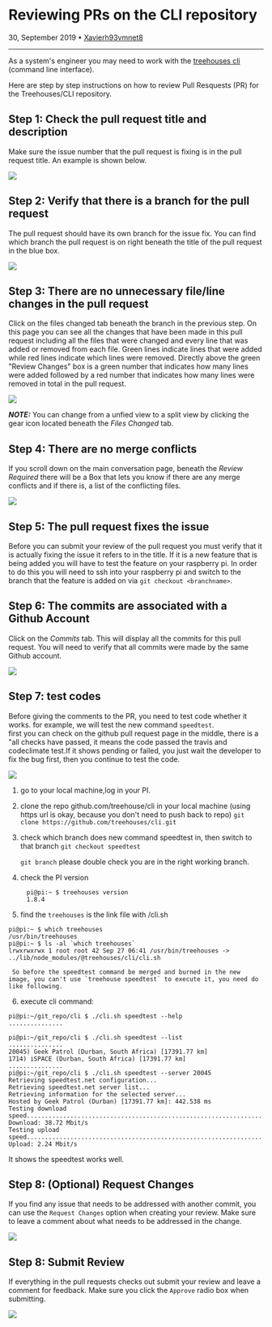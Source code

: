 # Reviewing PRs on the CLI repository

30, September 2019 • [Xavierh93](https://github.com/xavierh93)[vmnet8](https://github.com/vmnet8)

---

As a system's engineer you may need to work with the [treehouses cli](https://github.com/treehouses/cli) (command line interface). 

Here are step by step instructions on how to review Pull Resquests (PR) for the Treehouses/CLI repository.

## Step 1: Check the pull request title and description

Make sure the issue number that the pull request is fixing is in the pull request title. An example is shown below.

![](images/20190930-prtitle.png)


## Step 2: Verify that there is a branch for the pull request

 The pull request should have its own branch for the issue fix. You can find which branch the pull request is on right beneath the title of the pull request in the blue box.

![](images/20190930-branchpr.png)

## Step 3: There are no unnecessary file/line changes in the pull request

Click on the files changed tab beneath the branch in the previous step. On this page you can see all the changes that have been made in this pull request including all the files that were changed and every line that was added or removed from each file. Green lines indicate lines that were added while red lines indicate which lines were removed. Directly above the green "Review Changes" box is a green number that indicates how many lines were added followed by a red number that indicates how many lines were removed in total in the pull request.

![](images/20190930-fileschanged.png)

_**NOTE:**_ You can change from a unfied view to a split view by clicking the gear icon located beneath the *Files Changed* tab.

## Step 4: There are no merge conflicts

If you scroll down on the main conversation page, beneath the *Review Required* there will be a Box that lets you know if there are any merge conflicts and if there is, a list of the conflicting files.

![](images/20190930-mergeconflicts.png)


## Step 5: The pull request fixes the issue

Before you can submit your review of the pull request you must verify that it is actually fixing the issue it refers to in the title. If it is a new feature that is being added you will have to test the feature on your raspberry pi. In order to do this you will need to ssh into your raspberry pi and switch to the branch that the feature is added on via `git checkout <branchname>`.

## Step 6: The commits are associated with a Github Account

Click on the *Commits* tab. This will  display all the commits for this pull request. You will need to verify that all commits were made by the same Github account.

![](images/20190930-commits.png)

## Step 7: test codes
Before giving the comments to the PR, you need to test code whether it works.
for example, we will test the new command `speedtest`.  
first you can check on the github pull request page in the middle, there is a "all checks have passed, it means the code passed the travis and codeclimate test.If it shows pending or failed, you just wait the developer to fix the bug first, then you continue to test the code. 

![](images/20191002-check_travis.jpg) 

1.  go to your local machine,log in your PI.
2.  clone the repo github.com/treehouse/cli in your local machine (using https url is okay, because you don't need to push back to repo)
  `git clone https://github.com/treehouses/cli.git`
3. check which branch does new command speedtest in, then switch to that branch
   `git checkout speedtest`
  
   `git branch`
    please double check you are in the right working branch.
4.  check the PI version
```
     pi@pi:~ $ treehouses version
     1.8.4
```
5. find the `treehouses` is the link file with /cli.sh
```
pi@pi:~ $ which treehouses
/usr/bin/treehouses
pi@pi:~ $ ls -al `which treehouses`
lrwxrwxrwx 1 root root 42 Sep 27 06:41 /usr/bin/treehouses -> ../lib/node_modules/@treehouses/cli/cli.sh
```
     So before the speedtest command be merged and burned in the new image, you can't use `treehouse speedtest` to execute it, you need do like following.
6.  execute cli command:
```
pi@pi:~/git_repo/cli $ ./cli.sh speedtest --help
...............

pi@pi:~/git_repo/cli $ ./cli.sh speedtest --list
...............
20045) Geek Patrol (Durban, South Africa) [17391.77 km]
1714) iSPACE (Durban, South Africa) [17391.77 km]
...............
pi@pi:~/git_repo/cli $ ./cli.sh speedtest --server 20045
Retrieving speedtest.net configuration...
Retrieving speedtest.net server list...
Retrieving information for the selected server...
Hosted by Geek Patrol (Durban) [17391.77 km]: 442.538 ms
Testing download speed................................................................................
Download: 38.72 Mbit/s
Testing upload speed......................................................................................................
Upload: 2.24 Mbit/s 
```
   It shows the speedtest works well.
     
## Step 8: (Optional) Request Changes

If you find any issue that needs to be addressed with another commit, you can use the `Request Changes` option when creating your review. Make sure to leave a comment about what needs to be addressed in the change. 

![](images/20190930-requestchanges.png)

## Step 8: Submit Review

If everything in the pull requests checks out submit your review and leave a comment for feedback. Make sure you click the `Approve` radio box when submitting.

![](images/20190930-approve.png)
